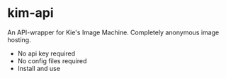 # kim-api

An API-wrapper for Kie's Image Machine. Completely anonymous image hosting.

+ No api key required
+ No config files required
+ Install and use